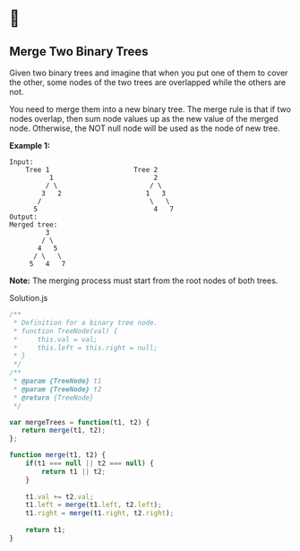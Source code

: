 # 🧐

## Merge Two Binary Trees

Given two binary trees and imagine that when you put one of them to cover the other, some nodes of the two trees are overlapped while the others are not.

You need to merge them into a new binary tree. The merge rule is that if two nodes overlap, then sum node values up as the new value of the merged node. Otherwise, the NOT null node will be used as the node of new tree.

**Example 1:**

```
Input: 
	Tree 1                     Tree 2                  
          1                         2                             
         / \                       / \                            
        3   2                     1   3                        
       /                           \   \                      
      5                             4   7                  
Output: 
Merged tree:
	     3
	    / \
	   4   5
	  / \   \ 
	 5   4   7
```

**Note:** The merging process must start from the root nodes of both trees.



Solution.js

```js
/**
 * Definition for a binary tree node.
 * function TreeNode(val) {
 *     this.val = val;
 *     this.left = this.right = null;
 * }
 */
/**
 * @param {TreeNode} t1
 * @param {TreeNode} t2
 * @return {TreeNode}
 */

var mergeTrees = function(t1, t2) {
   return merge(t1, t2);
};

function merge(t1, t2) {
    if(t1 === null || t2 === null) {
        return t1 || t2;
    }
    
    t1.val += t2.val;
    t1.left = merge(t1.left, t2.left);
    t1.right = merge(t1.right, t2.right);
    
    return t1;
}
```



